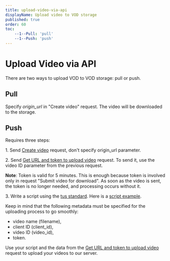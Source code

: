 ```yaml
---
title: upload-video-via-api
displayName: Upload video to VOD storage
published: true
order: 60
toc:
    --1--Pull: 'pull'
    --1--Push: 'push'
---
```


# Upload Video via API

There are two ways to upload VOD to VOD storage: pull or push.

## Pull

Specify _origin_url_ in "Create video" request. The video will be downloaded to the storage.

## Push

Requires three steps:

1\. Send <a href="https://api.gcore.com/docs/streaming#operation/post_api_videos" target="_blank">Create video</a> request, don't specify origin_url parameter.

2\. Send <a href="https://api.gcore.com/docs/streaming#operation/get_api_videos_id_upload" target="_blank">Get URL and token to upload video</a> request. To send it, use the video ID parameter from the previous request.

**Note**: Token is valid for 5 minutes. This is enough because token is involved only in request "Submit video for download". As soon as the video is sent, the token is no longer needed, and processing occurs without it.

3\. Write a script using the <a href="https://tus.io/" target="_blank">tus standard</a>. Here is a <a href="https://github.com/tus/tus-js-client" target="_blank">script example</a>.

Keep in mind that the following metadata must be specified for the uploading process to go smoothly:

-   video name (filename),
-   client ID (client_id),
-   video ID (video_id),
-   token.

Use your script and the data from the <a href="https://api.gcore.com/docs/streaming#tag/Videos/operation/get_api_videos_id_upload" target="_blank">Get URL and token to upload video</a> request to upload your videos to our server.
